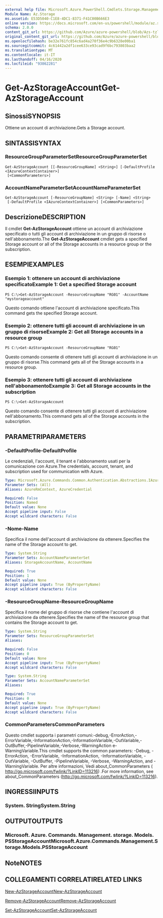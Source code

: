```yaml
---
external help file: Microsoft.Azure.PowerShell.Cmdlets.Storage.Management.dll-Help.xml
Module Name: Az.Storage
ms.assetid: E53D5040-C1E8-4DC1-8371-F41C00B666E3
online version: https://docs.microsoft.com/en-us/powershell/module/az.storage/get-azstorageaccount
schema: 2.0.0
content_git_url: https://github.com/Azure/azure-powershell/blob/Azs-tzl/src/Storage/Storage.Management/help/Get-AzStorageAccount.md
original_content_git_url: https://github.com/Azure/azure-powershell/blob/Azs-tzl/src/Storage/Storage.Management/help/Get-AzStorageAccount.md
ms.openlocfilehash: be32e761fc854c6ad4a270f36e4c9b6328e00ba1
ms.sourcegitcommit: 4c61442a2df1cee633ce93cad9f6bc793803baa2
ms.translationtype: MT
ms.contentlocale: it-IT
ms.lasthandoff: 04/16/2020
ms.locfileid: "93862281"
---
```

# <span data-ttu-id="48d05-101">Get-AzStorageAccount</span><span class="sxs-lookup"><span data-stu-id="48d05-101">Get-AzStorageAccount</span></span>

## <span data-ttu-id="48d05-102">Sinossi</span><span class="sxs-lookup"><span data-stu-id="48d05-102">SYNOPSIS</span></span>
<span data-ttu-id="48d05-103">Ottiene un account di archiviazione.</span><span class="sxs-lookup"><span data-stu-id="48d05-103">Gets a Storage account.</span></span>

## <span data-ttu-id="48d05-104">SINTASSI</span><span class="sxs-lookup"><span data-stu-id="48d05-104">SYNTAX</span></span>

### <span data-ttu-id="48d05-105">ResourceGroupParameterSet</span><span class="sxs-lookup"><span data-stu-id="48d05-105">ResourceGroupParameterSet</span></span>
```
Get-AzStorageAccount [[-ResourceGroupName] <String>] [-DefaultProfile <IAzureContextContainer>]
 [<CommonParameters>]
```

### <span data-ttu-id="48d05-106">AccountNameParameterSet</span><span class="sxs-lookup"><span data-stu-id="48d05-106">AccountNameParameterSet</span></span>
```
Get-AzStorageAccount [-ResourceGroupName] <String> [-Name] <String>
 [-DefaultProfile <IAzureContextContainer>] [<CommonParameters>]
```

## <span data-ttu-id="48d05-107">Descrizione</span><span class="sxs-lookup"><span data-stu-id="48d05-107">DESCRIPTION</span></span>
<span data-ttu-id="48d05-108">Il cmdlet **Get-AzStorageAccount** ottiene un account di archiviazione specificato o tutti gli account di archiviazione in un gruppo di risorse o nell'abbonamento.</span><span class="sxs-lookup"><span data-stu-id="48d05-108">The **Get-AzStorageAccount** cmdlet gets a specified Storage account or all of the Storage accounts in a resource group or the subscription.</span></span>

## <span data-ttu-id="48d05-109">ESEMPI</span><span class="sxs-lookup"><span data-stu-id="48d05-109">EXAMPLES</span></span>

### <span data-ttu-id="48d05-110">Esempio 1: ottenere un account di archiviazione specificato</span><span class="sxs-lookup"><span data-stu-id="48d05-110">Example 1: Get a specified Storage account</span></span>
```
PS C:\>Get-AzStorageAccount -ResourceGroupName "RG01" -AccountName "mystorageaccount"
```

<span data-ttu-id="48d05-111">Questo comando ottiene l'account di archiviazione specificato.</span><span class="sxs-lookup"><span data-stu-id="48d05-111">This command gets the specified Storage account.</span></span>

### <span data-ttu-id="48d05-112">Esempio 2: ottenere tutti gli account di archiviazione in un gruppo di risorse</span><span class="sxs-lookup"><span data-stu-id="48d05-112">Example 2: Get all Storage accounts in a resource group</span></span>
```
PS C:\>Get-AzStorageAccount -ResourceGroupName "RG01"
```

<span data-ttu-id="48d05-113">Questo comando consente di ottenere tutti gli account di archiviazione in un gruppo di risorse.</span><span class="sxs-lookup"><span data-stu-id="48d05-113">This command gets all of the Storage accounts in a resource group.</span></span>

### <span data-ttu-id="48d05-114">Esempio 3: ottenere tutti gli account di archiviazione nell'abbonamento</span><span class="sxs-lookup"><span data-stu-id="48d05-114">Example 3:  Get all Storage accounts in the subscription</span></span>
```
PS C:\>Get-AzStorageAccount
```

<span data-ttu-id="48d05-115">Questo comando consente di ottenere tutti gli account di archiviazione nell'abbonamento.</span><span class="sxs-lookup"><span data-stu-id="48d05-115">This command gets all of the Storage accounts in the subscription.</span></span>

## <span data-ttu-id="48d05-116">PARAMETRI</span><span class="sxs-lookup"><span data-stu-id="48d05-116">PARAMETERS</span></span>

### <span data-ttu-id="48d05-117">-DefaultProfile</span><span class="sxs-lookup"><span data-stu-id="48d05-117">-DefaultProfile</span></span>
<span data-ttu-id="48d05-118">Le credenziali, l'account, il tenant e l'abbonamento usati per la comunicazione con Azure.</span><span class="sxs-lookup"><span data-stu-id="48d05-118">The credentials, account, tenant, and subscription used for communication with Azure.</span></span>

```yaml
Type: Microsoft.Azure.Commands.Common.Authentication.Abstractions.IAzureContextContainer
Parameter Sets: (All)
Aliases: AzureRmContext, AzureCredential

Required: False
Position: Named
Default value: None
Accept pipeline input: False
Accept wildcard characters: False
```

### <span data-ttu-id="48d05-119">-Nome</span><span class="sxs-lookup"><span data-stu-id="48d05-119">-Name</span></span>
<span data-ttu-id="48d05-120">Specifica il nome dell'account di archiviazione da ottenere.</span><span class="sxs-lookup"><span data-stu-id="48d05-120">Specifies the name of the Storage account to get.</span></span>

```yaml
Type: System.String
Parameter Sets: AccountNameParameterSet
Aliases: StorageAccountName, AccountName

Required: True
Position: 1
Default value: None
Accept pipeline input: True (ByPropertyName)
Accept wildcard characters: False
```

### <span data-ttu-id="48d05-121">-ResourceGroupName</span><span class="sxs-lookup"><span data-stu-id="48d05-121">-ResourceGroupName</span></span>
<span data-ttu-id="48d05-122">Specifica il nome del gruppo di risorse che contiene l'account di archiviazione da ottenere.</span><span class="sxs-lookup"><span data-stu-id="48d05-122">Specifies the name of the resource group that contains the Storage account to get.</span></span>

```yaml
Type: System.String
Parameter Sets: ResourceGroupParameterSet
Aliases:

Required: False
Position: 0
Default value: None
Accept pipeline input: True (ByPropertyName)
Accept wildcard characters: False
```

```yaml
Type: System.String
Parameter Sets: AccountNameParameterSet
Aliases:

Required: True
Position: 0
Default value: None
Accept pipeline input: True (ByPropertyName)
Accept wildcard characters: False
```

### <span data-ttu-id="48d05-123">CommonParameters</span><span class="sxs-lookup"><span data-stu-id="48d05-123">CommonParameters</span></span>
<span data-ttu-id="48d05-124">Questo cmdlet supporta i parametri comuni:-debug,-ErrorAction,-ErrorVariable,-InformationAction,-InformationVariable,-OutVariable,-OutBuffer,-PipelineVariable,-Verbose,-WarningAction e-WarningVariable.</span><span class="sxs-lookup"><span data-stu-id="48d05-124">This cmdlet supports the common parameters: -Debug, -ErrorAction, -ErrorVariable, -InformationAction, -InformationVariable, -OutVariable, -OutBuffer, -PipelineVariable, -Verbose, -WarningAction, and -WarningVariable.</span></span> <span data-ttu-id="48d05-125">Per altre informazioni, Vedi about_CommonParameters ( http://go.microsoft.com/fwlink/?LinkID=113216) .</span><span class="sxs-lookup"><span data-stu-id="48d05-125">For more information, see about_CommonParameters (http://go.microsoft.com/fwlink/?LinkID=113216).</span></span>

## <span data-ttu-id="48d05-126">INGRESSI</span><span class="sxs-lookup"><span data-stu-id="48d05-126">INPUTS</span></span>

### <span data-ttu-id="48d05-127">System. String</span><span class="sxs-lookup"><span data-stu-id="48d05-127">System.String</span></span>

## <span data-ttu-id="48d05-128">OUTPUT</span><span class="sxs-lookup"><span data-stu-id="48d05-128">OUTPUTS</span></span>

### <span data-ttu-id="48d05-129">Microsoft. Azure. Commands. Management. storage. Models. PSStorageAccount</span><span class="sxs-lookup"><span data-stu-id="48d05-129">Microsoft.Azure.Commands.Management.Storage.Models.PSStorageAccount</span></span>

## <span data-ttu-id="48d05-130">Note</span><span class="sxs-lookup"><span data-stu-id="48d05-130">NOTES</span></span>

## <span data-ttu-id="48d05-131">COLLEGAMENTI CORRELATI</span><span class="sxs-lookup"><span data-stu-id="48d05-131">RELATED LINKS</span></span>

[<span data-ttu-id="48d05-132">New-AzStorageAccount</span><span class="sxs-lookup"><span data-stu-id="48d05-132">New-AzStorageAccount</span></span>](./New-AzStorageAccount.md)

[<span data-ttu-id="48d05-133">Remove-AzStorageAccount</span><span class="sxs-lookup"><span data-stu-id="48d05-133">Remove-AzStorageAccount</span></span>](./Remove-AzStorageAccount.md)

[<span data-ttu-id="48d05-134">Set-AzStorageAccount</span><span class="sxs-lookup"><span data-stu-id="48d05-134">Set-AzStorageAccount</span></span>](./Set-AzStorageAccount.md)


